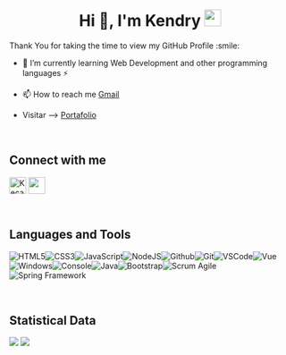 <h1 align="center">Hi 👋, I'm Kendry <img src="https://cultofthepartyparrot.com/parrots/hd/githubparrot.gif" width="30" height="30"/></h1>

<div size='20px'>Thank You for taking the time to view my GitHub Profile :smile: </div>

- 🌱 I’m currently learning Web Development and other programming languages ⚡

- 📫 How to reach me [Gmail](carvajalkendri@gmail.com)

- Visitar --> [Portafolio](https://portfolio-personal-complete-ken.vercel.app/)

<br>

## Connect with me 
<p align="left">
  <a href="https://www.linkedin.com/in/kendry-c-501639206/" target="blank"><img align="center"
      src="https://raw.githubusercontent.com/rahuldkjain/github-profile-readme-generator/master/src/images/icons/Social/linked-in-alt.svg"
      alt="Kecar2" width="30" /></a>
  <a href = 'https://www.github.com/Kecar2'> <img width = '30px' align= 'center' src="https://raw.githubusercontent.com/rahulbanerjee26/githubAboutMeGenerator/main/icons/github.svg"/></a>
</p>

<br>

## Languages and Tools
![HTML5](https://img.icons8.com/color/30/html-5.png)![CSS3](https://img.icons8.com/color/30/css3.png)![JavaScript](https://img.icons8.com/color/30/javascript.png)![NodeJS](https://img.icons8.com/color/30/nodejs.png)![Github](https://img.icons8.com/material-outlined/30/github.png)![Git](https://img.icons8.com/color/30/git.png)![VSCode](https://img.icons8.com/color/30/visual-studio-code-2019.png)![Vue](https://img.icons8.com/color/30/000000/vue-js.png)![Windows](https://img.icons8.com/color/30/windows-10.png)![Console](https://img.icons8.com/color/30/console.png)![Java](https://img.icons8.com/color/30/000000/java-coffee-cup-logo--v1.png)![Bootstrap](https://img.icons8.com/color/30/000000/bootstrap.png)![Scrum Agile](https://img.icons8.com/external-flaticons-flat-flat-icons/30/000000/external-scrum-agile-flaticons-flat-flat-icons-6.png)![Spring Framework](https://img.icons8.com/color/30/000000/spring-logo.png)
         
<br>

## Statistical Data 
![](https://github.com/Kecar2/GitHubStats/blob/master/generated/overview.svg#gh-dark-mode-only)
![](https://github.com/Kecar2/GitHubStats/blob/master/generated/languages.svg#gh-dark-mode-only)

<br>




